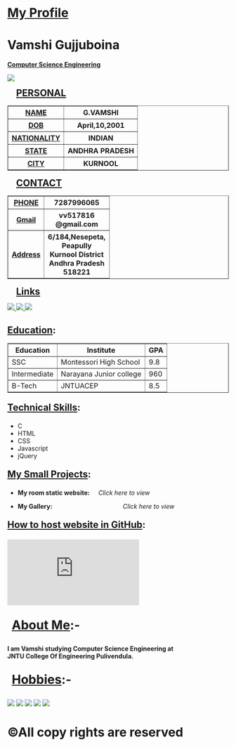 
<html>
 <head> 
  <link rel="stylesheet" type="text/css" href="style.css">
 
</head> 
 <body> 
  <div id="head"> 
   <h1 style="text-decoration: underline;">My Profile</h1> 
   <h1>Vamshi Gujjuboina</h1> 
   <div id="c"> 
    <p><b><u>Computer Science Engineering</u></b></p> 
   </div> 
  </div> 
  <div id="img"> 
   <img id="mypic" src="temp.jpg"> 
   <p><b style="margin-left:20px;font-size:150%;"><u>PERSONAL</u></b></p> 
   <table border="1" cellpadding="10px"> 
    <tbody> 
     <tr> 
      <th><u>NAME</u></th> 
      <th>G.VAMSHI</th> 
     </tr> 
     <tr> 
      <th><u>DOB</u></th> 
      <th>April,10,2001</th> 
     </tr> 
     <tr> 
      <th><u>NATIONALITY</u></th> 
      <th>INDIAN</th> 
     </tr> 
     <tr> 
      <th><u>STATE</u></th> 
      <th>ANDHRA PRADESH</th> 
     </tr> 
     <tr> 
      <th><u>CITY</u></th> 
      <th>KURNOOL</th> 
     </tr> 
    </tbody> 
   </table> 
   <p><b style="margin-left:20px;font-size:150%;"><u>CONTACT</u></b></p> 
   <table border="1" cellpadding="10px"> 
    <tbody> 
     <tr> 
      <th><u>PHONE</u></th> 
      <th>7287996065</th> 
     </tr> 
     <tr> 
      <th><u>Gmail</u></th> 
      <th>vv517816<br>@gmail.com</th> 
     </tr> 
     <tr> 
      <th><u>Address</u></th> 
      <th>6/184,Nesepeta,<br>Peapully<br>Kurnool District<br>Andhra Pradesh<br>518221</th> 
     </tr> 
    </tbody> 
   </table> 
   <p><b style="margin-left:20px;font-size:150%;"><u>Links</u></b></p> 
   <a href="https://www.facebook.com/vamshi.gujjuboina"><img id="ficon" src="facebook.png"> </a> 
   <a href="https://github.com/vickyg7113"><img id="gicon" src="github.png"> </a> 
   <a href="https://gmail.com"><img id="gmicon" src="gmail.png"> </a> 
  </div> 
  <div id="tablea"> 
   <h2><u>Education</u>:</h2> 
   <table class="etable" border="1" cellpadding="20px"> 
    <tbody> 
     <tr> 
      <th>Education</th> 
      <th>Institute</th> 
      <th>GPA</th> 
     </tr> 
     <tr> 
      <td>SSC</td> 
      <td>Montessori High School</td> 
      <td>9.8</td> 
     </tr> 
     <tr> 
      <td>Intermediate</td> 
      <td>Narayana Junior college</td> 
      <td>960</td> 
     </tr> 
     <tr> 
      <td>B-Tech</td> 
      <td>JNTUACEP</td> 
      <td>8.5</td> 
     </tr> 
    </tbody> 
   </table> 
   <p style="font-size:150%"><b><u>Technical Skills</u>:</b></p> 
   <ul> 
    <li>C</li> 
    <li>HTML</li> 
    <li>CSS</li> 
    <li>Javascript</li> 
    <li>jQuery</li> 
   </ul> 
   <p style="font-size:150%"><b><u>My Small Projects</u>:</b></p> 
   <ul> 
    <li> <p id="text"><b>My room static website:</b> &nbsp&nbsp&nbsp
    <i>Click here to view</i> </p> </li> 
    <li> <p id="text"><b>My Gallery:</b> &nbsp&nbsp&nbsp<i style="padding-left:145px">Click here to view</i> </p> </li> 
   </ul> 
   <p style="font-size:150%"><b><u>How to host website in GitHub</u>:</b></p> 
   <iframe width="300px" height="150px" src="https://www.youtube.com/embed/BA_c3bGQXlQ" frameborder="0" allow="accelerometer; autoplay; encrypted-media; gyroscope;" allowfullscreen></iframe> 
  </div> 
  <p style="font-size:200%;margin-left:10px;"><b><u>About Me</u>:-</b></p> 
  <p id="about"><b>I am Vamshi studying Computer Science Engineering at <br> JNTU College Of Engineering Pulivendula.<br></b></p> 
  <div> 
   <p style="font-size:200%;margin-left:10px;"><b><u>Hobbies</u>:-</b></p> 
   <img id="hobby" src="football.png"> 
   <img id="hobby" src="music.jpeg"> 
   <img id="hobby" src="movies.jpeg"> 
   <img id="hobby" src="drawing.jpeg"> 
   <img id="hobby" src="book.jpeg"> 
  </div> 
  <div id="footer"> 
   <h1>©All copy rights are reserved</h1> 
  </div> 
 </body>
</html>
